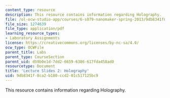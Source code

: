 ```yaml
---
content_type: resource
description: This resource contains information regarding Holography.
file: /ol-ocw-studio-app/courses/6-s079-nanomaker-spring-2013/9db8341f8ca2b180ccd201c517125bc9_MIT6_S079S13_slides02.pdf
file_size: 1274639
file_type: application/pdf
learning_resource_types:
- Laboratory Assignments
license: https://creativecommons.org/licenses/by-nc-sa/4.0/
ocw_type: OCWFile
parent_title: Labs
parent_type: CourseSection
parent_uid: d59b0e1d-7dd2-6659-6386-617fda458ad0
resourcetype: Document
title: 'Lecture Slides 2: Holography'
uid: 9db8341f-8ca2-b180-ccd2-01c517125bc9
---
```

This resource contains information regarding Holography.